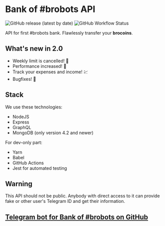 # Bank of #brobots API

![GitHub release (latest by date)](https://img.shields.io/github/v/release/andrew4ever/bank-of-brobots-api) ![GitHub Workflow Status](https://img.shields.io/github/workflow/status/andrew4ever/bank-of-brobots-api/Bank%20API%20CI)

API for first #brobots bank. Flawlessly transfer your **brocoins**.

## What's new in 2.0

- Weekly limit is cancelled! 🎉
- Performance increased! 🚀
- Track your expenses and income! 💹
- Bugfixes! 🐛

## Stack

We use these technologies:

- NodeJS
- Express
- GraphQL
- MongoDB (only version 4.2 and newer)

For dev-only part:

- Yarn
- Babel
- GitHub Actions
- Jest for automated testing

## Warning

This API should not be public. Anybody with direct access to it can provide fake or other user's Telegram ID and get their information.

## [Telegram bot for Bank of #brobots on GitHub](https://github.com/andrew4ever/bank-of-brobots-bot)
